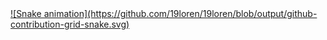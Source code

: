 <div>
  <a href="https://github.com/19loren">

</div>    
  ![Snake animation](https://github.com/19loren/19loren/blob/output/github-contribution-grid-snake.svg) 
</div
 
